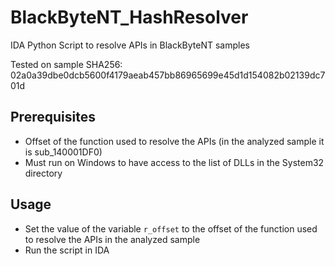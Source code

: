 # BlackByteNT_HashResolver
IDA Python Script to resolve APIs in BlackByteNT samples

Tested on sample SHA256: 02a0a39dbe0dcb5600f4179aeab457bb86965699e45d1d154082b02139dc701d

## Prerequisites
- Offset of the function used to resolve the APIs (in the analyzed sample it is sub_140001DF0)
- Must run on Windows to have access to the list of DLLs in the System32 directory

## Usage
- Set the value of the variable `r_offset` to the offset of the function used to resolve the APIs in the analyzed sample
- Run the script in IDA
